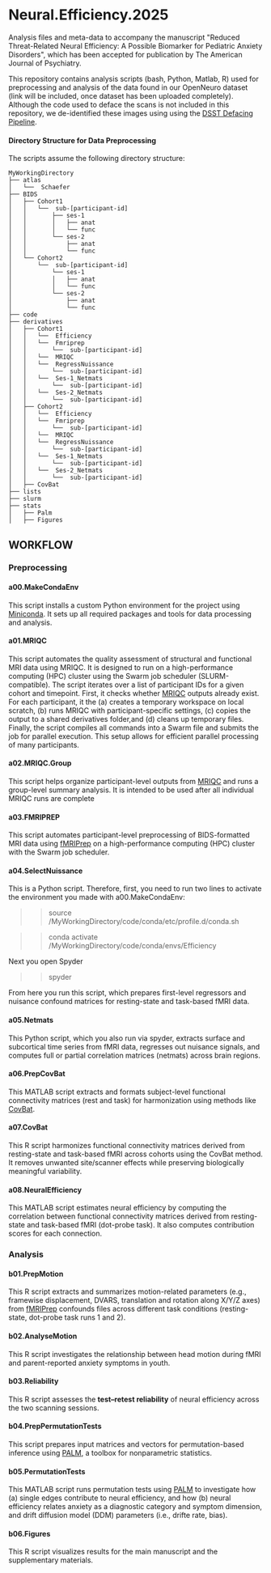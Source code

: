 # Neural.Efficiency.2025
Analysis files and meta-data to accompany the manuscript "Reduced Threat-Related Neural Efficiency: A Possible Biomarker for Pediatric Anxiety Disorders", which has been accepted for publication by The American Journal of Psychiatry.

This repository contains analysis scripts (bash, Python, Matlab, R) used for preprocessing and analysis of the data found in our OpenNeuro dataset (link will be included, once dataset has been uploaded completely). Although the code used to deface the scans is not included in this repository, we de-identified these images using using the [DSST Defacing Pipeline](https://github.com/nimh-dsst/dsst-defacing-pipeline).

#### Directory Structure for Data Preprocessing

The scripts assume the following directory structure:

```
MyWorkingDirectory
├── atlas
│   └──  Schaefer
├── BIDS
│   ├── Cohort1
│   │   └──  sub-[participant-id]
│   │       ├── ses-1
│   │       │   ├── anat
│   │       │   └── func
│   │       └── ses-2
│   │           ├── anat
│   │           └── func
│   └── Cohort2
│       └──  sub-[participant-id]
│           └── ses-1
│           │   ├── anat
│           │   └── func
│           └── ses-2
│               ├── anat
│               └── func
├── code
├── derivatives
│   ├── Cohort1
│   │   └──  Efficiency
│   │   └──  Fmriprep
│   │       └──  sub-[participant-id]
│   │   └──  MRIQC
│   │   └──  RegressNuissance
│   │       └──  sub-[participant-id]
│   │   └──  Ses-1_Netmats
│   │       └──  sub-[participant-id]
│   │   └──  Ses-2_Netmats
│   │       └──  sub-[participant-id]
│   ├── Cohort2
│   │   └──  Efficiency
│   │   └──  Fmriprep
│   │       └──  sub-[participant-id]
│   │   └──  MRIQC
│   │   └──  RegressNuissance
│   │       └──  sub-[participant-id]
│   │   └──  Ses-1_Netmats
│   │       └──  sub-[participant-id]
│   │   └──  Ses-2_Netmats
│   │       └──  sub-[participant-id]
│   ├── CovBat
├── lists
├── slurm
├── stats
│   ├── Palm
│   ├── Figures
```

## WORKFLOW
### Preprocessing
#### a00.MakeCondaEnv
This script installs a custom Python environment for the project using [Miniconda](https://www.anaconda.com/docs/getting-started/miniconda/main). It sets up all required packages and tools for data processing and analysis.

#### a01.MRIQC
This script automates the quality assessment of structural and functional MRI data using MRIQC. It is designed to run on a high-performance computing (HPC) cluster using the Swarm job scheduler (SLURM-compatible). The script iterates over a list of participant IDs for a given cohort and timepoint. First, it checks whether [MRIQC](https://mriqc.readthedocs.io/en/stable/) outputs already exist. For each participant, it the (a) creates a temporary workspace on local scratch, (b) runs MRIQC with participant-specific settings, (c) copies the output to a shared derivatives folder,and (d) cleans up temporary files. Finally, the script compiles all commands into a Swarm file and submits the job for parallel execution. This setup allows for efficient parallel processing of many participants.

#### a02.MRIQC.Group
This script helps organize participant-level outputs from [MRIQC](https://mriqc.readthedocs.io/en/stable/) and runs a group-level summary analysis. It is intended to be used after all individual MRIQC runs are complete 

#### a03.FMRIPREP
This script automates participant-level preprocessing of BIDS-formatted MRI data using [fMRIPrep](https://fmriprep.org/en/stable/) on a high-performance computing (HPC) cluster with the Swarm job scheduler.

#### a04.SelectNuissance
This is a Python script. Therefore, first, you need to run two lines to activate the environment you made with a00.MakeCondaEnv:
>> source /MyWorkingDirectory/code/conda/etc/profile.d/conda.sh

>> conda activate /MyWorkingDirectory/code/conda/envs/Efficiency

Next you open Spyder

>> spyder

From here you run this script, which prepares first-level regressors and nuisance confound matrices for resting-state and task-based fMRI data.

#### a05.Netmats
This Python script, which you also run via spyder, extracts surface and subcortical time series from fMRI data, regresses out nuisance signals, and computes full or partial correlation matrices (netmats) across brain regions.

#### a06.PrepCovBat
This MATLAB script extracts and formats subject-level functional connectivity matrices (rest and task) for harmonization using methods like [CovBat](https://github.com/andy1764/CovBat_Harmonization).

#### a07.CovBat
This R script harmonizes functional connectivity matrices derived from resting-state and task-based fMRI across cohorts using the CovBat method. It removes unwanted site/scanner effects while preserving biologically meaningful variability.

#### a08.NeuralEfficiency
This MATLAB script estimates neural efficiency by computing the correlation between functional connectivity matrices derived from resting-state and task-based fMRI (dot-probe task). It also computes contribution scores for each connection.

### Analysis
#### b01.PrepMotion
This R script extracts and summarizes motion-related parameters (e.g., framewise displacement, DVARS, translation and rotation along X/Y/Z axes) from [fMRIPrep](https://fmriprep.org/en/stable/) confounds files across different task conditions (resting-state, dot-probe task runs 1 and 2).

#### b02.AnalyseMotion
This R script investigates the relationship between head motion during fMRI and parent-reported anxiety symptoms in youth.

#### b03.Reliability
This R script assesses the **test–retest reliability** of neural efficiency across the two scanning sessions.

#### b04.PrepPermutationTests
This script prepares input matrices and vectors for permutation-based inference using [PALM](https://fsl.fmrib.ox.ac.uk/fsl/fslwiki/PALM), a toolbox for nonparametric statistics.

#### b05.PermutationTests
This MATLAB script runs permutation tests using [PALM](https://fsl.fmrib.ox.ac.uk/fsl/fslwiki/PALM) to investigate how (a) single edges contribute to neural efficiency, and how (b) neural efficiency relates anxiety as a diagnostic category and symptom dimension, and drift diffusion model (DDM) parameters (i.e., drifte rate, bias).

#### b06.Figures
This R script visualizes results for the main manuscript and the supplementary materials.
